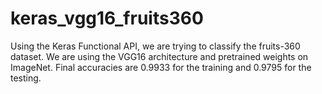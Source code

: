 # keras_vgg16_fruits360
Using the Keras Functional API, we are trying to classify the fruits-360 dataset. We are using the VGG16 architecture and pretrained weights on ImageNet. Final accuracies are 0.9933 for the training and 0.9795 for the testing.
